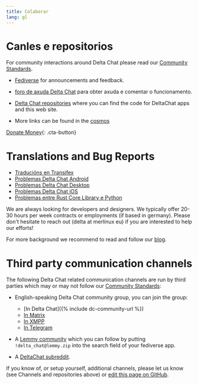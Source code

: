 ```yaml
---
title: Colaborar
lang: gl
---
```


# Canles e repositorios

For community interactions around Delta Chat please read our [Community Standards](community-standards).

- [Fediverse](https://chaos.social/web/@delta) for announcements and feedback.

- [foro de axuda Delta Chat](https://support.delta.chat) para obter
  axuda e comentar o funcionamento.

- [Delta Chat repositories](https://github.com/deltachat/) where you can
  find the code for DeltaChat apps and this web site.

- More links can be found in the [cosmos](https://cosmos.delta.chat)

[Donate Money](donate){: .cta-button}

# Translations and Bug Reports

- [Traducións en Transifex](https://explore.transifex.com/delta-chat/)
- [Problemas Delta Chat Android](https://github.com/deltachat/deltachat-android/issues)
- [Problemas Delta Chat Desktop](https://github.com/deltachat/deltachat-desktop/issues)
- [Problemas Delta Chat iOS](https://github.com/deltachat/deltachat-ios/issues)
- [Problemas entre Rust Core Library e Python](https://github.com/deltachat/deltachat-core-rust/issues)

We are always looking for developers and designers.
We typically offer 20-30 hours per week contracts or employments (if based in germany).
Please don't hesitate to reach out (delta at merlinux eu)
if you are interested to help our efforts!

For more background we recommend to read and follow our [blog](https://delta.chat/en/blog).


# Third party communication channels 

The following Delta Chat related communication channels are run by third parties
which may or may not follow our [Community Standards](community-standards): 

- English-speaking Delta Chat community group, you can join the group:
  * [In Delta Chat]({% include dc-community-url %})
  * [In Matrix](https://matrix.to/#/#Delta.Chat:matrix.org)
  * [In XMPP](xmpp:deltachat-en@chat.disroot.org?join)
  * [In Telegram](https://t.me/deltachat_community)

- A [Lemmy community](https://lemmy.zip/c/delta_chat)
  which you can follow by putting `!delta_chat@lemmy.zip` 
  into the search field of your fediverse app.

- A [DeltaChat subreddit](https://old.reddit.com/r/DeltaChat/).

If you know of, or setup yourself, additional channels,
please let us know (see Channels and repositories above)
or [edit this page on GitHub](https://github.com/deltachat/deltachat-pages/edit/master/en/contribute.md).
